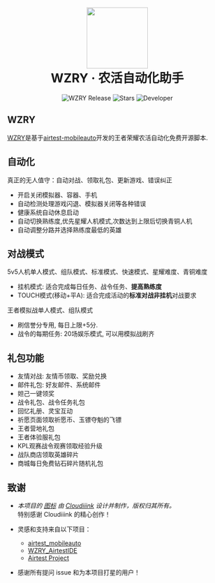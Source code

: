 <div align="center">
  <h1 align="center">
    <img src="http://wzry-doc.pages.dev/wzry.favicon.png" width="140">
    <br/>
    WZRY · 农活自动化助手
  </h1>
</div>


<p align="center">
    <img alt="WZRY Release" src="https://img.shields.io/github/v/release/cndaqiang/WZRY?label=WZRY&style=flat-square&color=ff7fbf" />
    <img alt="Stars" src="https://img.shields.io/github/stars/cndaqiang/WZRY?style=flat-square&color=66bb6a" />
    <img alt="Developer" src="https://img.shields.io/badge/cndaqiang-blue?label=Developer&style=flat-square&color=4096d8" />
</p>

## WZRY

[WZRY](https://github.com/cndaqiang/WZRY)是基于[airtest-mobileauto](https://github.com/cndaqiang/airtest_mobileauto)开发的王者荣耀农活自动化免费开源脚本. 


## 自动化
真正的无人值守：自动对战、领取礼包、更新游戏、错误纠正

* 开启关闭模拟器、容器、手机
* 自动检测处理游戏闪退、模拟器关闭等各种错误
* 健康系统自动休息启动
* 自动切换熟练度,优先星耀人机模式,次数达到上限后切换青铜人机
* 自动调整分路并选择熟练度最低的英雄

## 对战模式

5v5人机单人模式、组队模式、标准模式、快速模式、星耀难度、青铜难度

- 挂机模式: 适合完成每日任务、战令任务、**提高熟练度**
- TOUCH模式(移动+平A): 适合完成活动的**标准对战非挂机**对战要求

王者模拟战单人模式、组队模式

- 刷信誉分专用, 每日上限+5分. 
- 战令的每期任务: 20场娱乐模式, 可以用模拟战刷齐



## 礼包功能

* 友情对战: 友情币领取、奖励兑换
* 邮件礼包: 好友邮件、系统邮件
* 妲己一键领奖
* 战令礼包、战令任务礼包
* 回忆礼册、灵宝互动
* 祈愿页面领取祈愿币、玉镖夺魁的飞镖
* 王者营地礼包
* 王者体验服礼包
* KPL观赛战令观赛领取经验升级
* 战队商店领取英雄碎片
* 商城每日免费钻石碎片随机礼包

## 致谢
- *本项目的 [图标](http://wzry-doc.pages.dev/wzry.favicon.png) 由 [Cloudiiink](https://github.com/Cloudiiink) 设计并制作，版权归其所有。*  
  特别感谢 Cloudiiink 的精心创作！  

- 灵感和支持来自以下项目：  
  - [airtest_mobileauto](https://github.com/cndaqiang/airtest_mobileauto)  
  - [WZRY_AirtestIDE](https://github.com/XRSec/WZRY_AirtestIDE)  
  - [Airtest Project](https://github.com/AirtestProject)

- 感谢所有提问 issue 和为本项目打星的用户！

